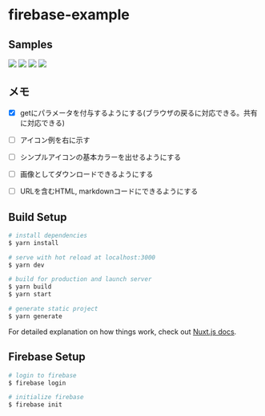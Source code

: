 # firebase-example

## Samples
[![](https://img.shields.io/static/v1?label=&message=Netflix&color=E50914&style=flat-square&logo=netflix)](http://netflix.com/)
[![](https://img.shields.io/static/v1?label=&message=@Shitimi_613&color=blue&style=flat-square&logo=twitter&logoColor=white)](https://twitter.com/Shitimi_613)
[![](https://img.shields.io/static/v1?label=&message=Futa%20Hirakoba&color=1877F2&style=flat-square&logo=facebook&logoColor=white)](https://www.facebook.com/futa.hirakoba.5)
![](https://img.shields.io/static/v1?label=%E5%85%83%E5%8F%B7%E3%81%AF&message=%E4%BB%A4%E5%92%8C%E3%81%A7%E3%81%82%E3%82%8A%E3%81%BE%E3%81%99&color=000000&style=flat-square)

## メモ
- [x] getにパラメータを付与するようにする(ブラウザの戻るに対応できる。共有に対応できる)
- [ ] アイコン例を右に示す
- [ ] シンプルアイコンの基本カラーを出せるようにする
- [ ] 画像としてダウンロードできるようにする
- [ ] URLを含むHTML, markdownコードにできるようにする


## Build Setup

``` bash
# install dependencies
$ yarn install

# serve with hot reload at localhost:3000
$ yarn dev

# build for production and launch server
$ yarn build
$ yarn start

# generate static project
$ yarn generate
```

For detailed explanation on how things work, check out [Nuxt.js docs](https://nuxtjs.org).

## Firebase Setup

```bash
# login to firebase
$ firebase login

# initialize firebase
$ firebase init
```